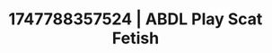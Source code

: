 ---
categories:
- Vocal tease
- Anal
- Slow burn erotica
- Erotic dance
- Pierced & proud
image: /assets/images/1747788357524.jpg
layout: post
seo:
  description: Featured content with sensual Scat Fetish, ABDL Play. HD images available.
  keywords: Scat Fetish, ABDL Play
  og_image: /assets/images/1747788357524.jpg
  schema_type: VisualArtwork
tags:
- ABDL Play
- Scat Fetish
- '#1747788357524'
title: 1747788357524 | ABDL Play Scat Fetish
---